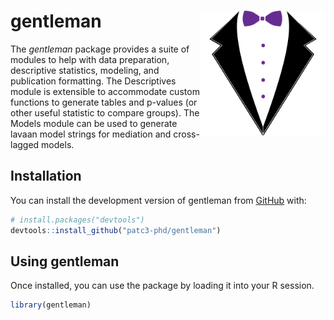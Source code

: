 
<!-- README.md is generated from README.Rmd. Please edit that file -->

# gentleman <img src="man/figures/logo.svg" style="float:right; height:200px;" />

<!-- badges: start -->
<!-- badges: end -->

The *gentleman* package provides a suite of modules to help with data
preparation, descriptive statistics, modeling, and publication
formatting. The Descriptives module is extensible to accommodate custom
functions to generate tables and p-values (or other useful statistic to
compare groups). The Models module can be used to generate lavaan model
strings for mediation and cross-lagged models.

## Installation

You can install the development version of gentleman from
[GitHub](https://github.com/) with:

``` r
# install.packages("devtools")
devtools::install_github("patc3-phd/gentleman")
```

## Using gentleman

Once installed, you can use the package by loading it into your R
session.

``` r
library(gentleman)
```
